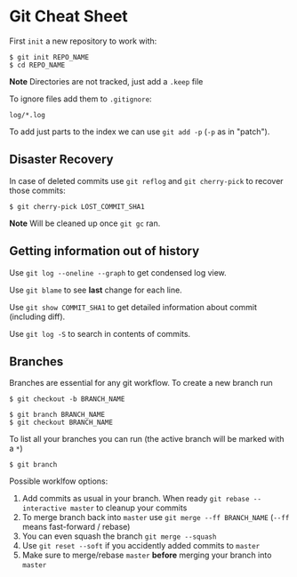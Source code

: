# Git Cheat Sheet

First `init` a new repository to work with:

```
$ git init REPO_NAME
$ cd REPO_NAME 
```

**Note** Directories are not tracked, just add a `.keep` file

To ignore files add them to `.gitignore`:

```
log/*.log
```

To add just parts to the index we can use `git add -p` (`-p` as in "patch").

## Disaster Recovery

In case of deleted commits use `git reflog` and `git cherry-pick` to recover those commits:

```
$ git cherry-pick LOST_COMMIT_SHA1
```

**Note** Will be cleaned up once `git gc` ran.

## Getting information out of history

Use `git log --oneline --graph` to get condensed log view.

Use `git blame` to see **last** change for each line.

Use `git show COMMIT_SHA1` to get detailed information about commit (including diff).

Use `git log -S` to search in contents of commits.

## Branches

Branches are essential for any git workflow. To create a new branch run

```
$ git checkout -b BRANCH_NAME

$ git branch BRANCH_NAME
$ git checkout BRANCH_NAME
```

To list all your branches you can run (the active branch will be marked with a `*`)

```
$ git branch
```

Possible worklfow options:

1. Add commits as usual in your branch. When ready `git rebase --interactive master` to cleanup your commits
1. To merge branch back into `master` use `git merge --ff BRANCH_NAME` (`--ff` means fast-forward / rebase) 
1. You can even squash the branch `git merge --squash`
1. Use `git reset --soft` if you accidently added commits to `master`
1. Make sure to merge/rebase `master` **before** merging your branch into `master`


